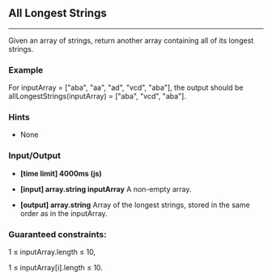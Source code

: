 ## All Longest Strings
---
Given an array of strings, return another array containing all of its longest strings.

### Example

For inputArray = ["aba", "aa", "ad", "vcd", "aba"], the output should be
allLongestStrings(inputArray) = ["aba", "vcd", "aba"].

### Hints
-   None

### Input/Output

- **[time limit] 4000ms (js)**
- **[input] array.string inputArray**
A non-empty array.

- **[output] array.string**
Array of the longest strings, stored in the same order as in the inputArray.

### Guaranteed constraints:

1 ≤ inputArray.length ≤ 10,

1 ≤ inputArray[i].length ≤ 10.